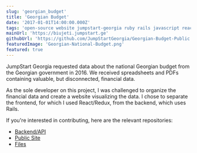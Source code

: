 ```yaml
---
slug: 'georgian_budget'
title: 'Georgian Budget'
date: '2017-01-01T14:00:00.000Z'
tags: 'open-source website jumpstart-georgia ruby rails javascript react'
mainUrl: 'https://biujeti.jumpstart.ge'
githubUrl: 'https://github.com/JumpStartGeorgia/Georgian-Budget-Public'
featuredImage: 'Georgian-National-Budget.png'
featured: true
---
```


JumpStart Georgia requested data about the national Georgian budget from the Georgian government in 2016. We received spreadsheets and PDFs containing valuable, but disconnected, financial data.

As the sole developer on this project, I was challenged to organize the financial data and create a website visualizing the data. I chose to separate the frontend, for which I used React/Redux, from the backend, which uses Rails.

If you're interested in contributing, here are the relevant repositories:

* [Backend/API](https://github.com/JumpStartGeorgia/Georgian-Budget-API)
* [Public Site](https://github.com/JumpStartGeorgia/Georgian-Budget-Public)
* [Files](https://github.com/JumpStartGeorgia/Georgian-Budget-Files)
